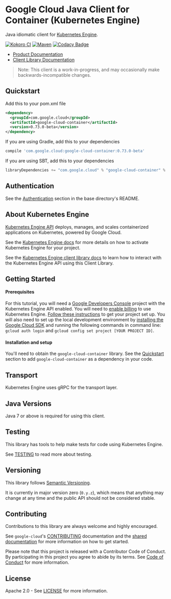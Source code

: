 Google Cloud Java Client for Container (Kubernetes Engine)
==========================================================

Java idiomatic client for [Kubernetes Engine][cloud-container].

[![Kokoro CI](http://storage.googleapis.com/cloud-devrel-public/java/badges/google-cloud-java/master.svg)](http://storage.googleapis.com/cloud-devrel-public/java/badges/google-cloud-java/master.html)
[![Maven](https://img.shields.io/maven-central/v/com.google.cloud/google-cloud-container.svg)]( https://img.shields.io/maven-central/v/com.google.cloud/google-cloud-container.svg)
[![Codacy Badge](https://api.codacy.com/project/badge/grade/9da006ad7c3a4fe1abd142e77c003917)](https://www.codacy.com/app/mziccard/google-cloud-java)

- [Product Documentation][container-product-docs]
- [Client Library Documentation][container-client-lib-docs]

> Note: This client is a work-in-progress, and may occasionally
> make backwards-incompatible changes.

Quickstart
----------

[//]: # ({x-version-update-start:google-cloud-container:released})
Add this to your pom.xml file
```xml
<dependency>
  <groupId>com.google.cloud</groupId>
  <artifactId>google-cloud-container</artifactId>
  <version>0.73.0-beta</version>
</dependency>
```
If you are using Gradle, add this to your dependencies
```Groovy
compile 'com.google.cloud:google-cloud-container:0.73.0-beta'
```
If you are using SBT, add this to your dependencies
```Scala
libraryDependencies += "com.google.cloud" % "google-cloud-container" % "0.73.0-beta"
```
[//]: # ({x-version-update-end})

Authentication
--------------

See the [Authentication](https://github.com/googleapis/google-cloud-java#authentication) section in the base directory's README.

About Kubernetes Engine
--------------------------

[Kubernetes Engine API][cloud-container] deploys, manages, and scales containerized applications on Kubernetes, powered by Google Cloud.

See the [Kubernetes Engine docs][cloud-container-quickstart] for more details on how to activate
Kubernetes Engine for your project.

See the [Kubernetes Engine client library docs][container-client-lib-docs] to learn how to interact with the
Kubernetes Engine API using this Client Library.

Getting Started
---------------
#### Prerequisites
For this tutorial, you will need a
[Google Developers Console](https://console.developers.google.com/) project with the Kubernetes Engine API
enabled. You will need to [enable billing](https://support.google.com/cloud/answer/6158867?hl=en) to
use Kubernetes Engine.
[Follow these instructions](https://cloud.google.com/resource-manager/docs/creating-managing-projects) to get your
project set up. You will also need to set up the local development environment by [installing the
Google Cloud SDK](https://cloud.google.com/sdk/) and running the following commands in command line:
`gcloud auth login` and `gcloud config set project [YOUR PROJECT ID]`.

#### Installation and setup
You'll need to obtain the `google-cloud-container` library.  See the [Quickstart](#quickstart) section
to add `google-cloud-container` as a dependency in your code.

Transport
---------
Kubernetes Engine uses gRPC for the transport layer.

Java Versions
-------------

Java 7 or above is required for using this client.

Testing
-------

This library has tools to help make tests for code using Kubernetes Engine.

See [TESTING] to read more about testing.

Versioning
----------

This library follows [Semantic Versioning](http://semver.org/).

It is currently in major version zero (``0.y.z``), which means that anything
may change at any time and the public API should not be considered
stable.

Contributing
------------

Contributions to this library are always welcome and highly encouraged.

See `google-cloud`'s [CONTRIBUTING] documentation and the [shared documentation](https://github.com/googleapis/google-cloud-common/blob/master/contributing/readme.md#how-to-contribute-to-gcloud) for more information on how to get started.

Please note that this project is released with a Contributor Code of Conduct. By participating in this project you agree to abide by its terms. See [Code of Conduct][code-of-conduct] for more information.

License
-------

Apache 2.0 - See [LICENSE] for more information.


[CONTRIBUTING]:https://github.com/googleapis/google-cloud-java/blob/master/CONTRIBUTING.md
[code-of-conduct]:https://github.com/googleapis/google-cloud-java/blob/master/CODE_OF_CONDUCT.md#contributor-code-of-conduct
[LICENSE]: https://github.com/googleapis/google-cloud-java/blob/master/LICENSE
[TESTING]: https://github.com/googleapis/google-cloud-java/blob/master/TESTING.md#testing-code-that-uses-container

[cloud-container]: https://cloud.google.com/kubernetes-engine/
[cloud-container-quickstart]: https://cloud.google.com/kubernetes-engine/docs/quickstart
[container-product-docs]: https://cloud.google.com/kubernetes-engine/docs/
[container-client-lib-docs]: https://googleapis.github.io/google-cloud-java/google-cloud-clients/apidocs/index.html?com/google/cloud/container/v1/package-summary.html
